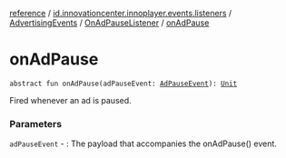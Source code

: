 [reference](../../../index.md) / [id.innovationcenter.innoplayer.events.listeners](../../index.md) / [AdvertisingEvents](../index.md) / [OnAdPauseListener](index.md) / [onAdPause](./on-ad-pause.md)

# onAdPause

`abstract fun onAdPause(adPauseEvent: `[`AdPauseEvent`](../../../id.innovationcenter.innoplayer.events/-ad-pause-event/index.md)`): `[`Unit`](https://kotlinlang.org/api/latest/jvm/stdlib/kotlin/-unit/index.html)

Fired whenever an ad is paused.

### Parameters

`adPauseEvent` - : The payload that accompanies the onAdPause() event.